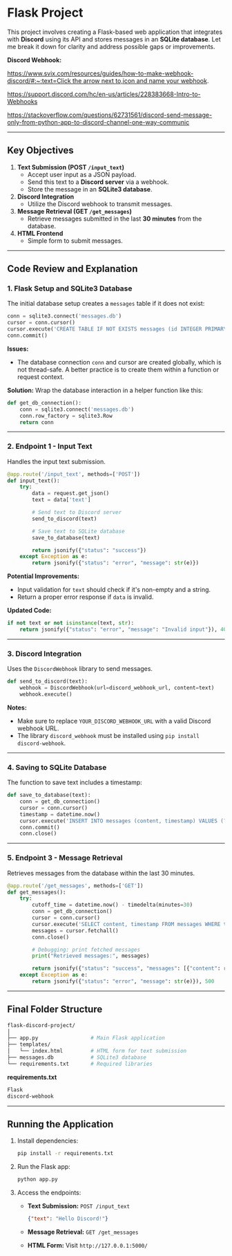 # Flask Project

This project involves creating a Flask-based web application that integrates with **Discord** using its API and stores messages in an **SQLite database**. Let me break it down for clarity and address possible gaps or improvements.

**Discord Webhook:** 

[https://www.svix.com/resources/guides/how-to-make-webhook-discord/#:~:text=Click the arrow next to,icon and name your webhook](https://www.svix.com/resources/guides/how-to-make-webhook-discord/#:~:text=Click%20the%20arrow%20next%20to,icon%20and%20name%20your%20webhook).

https://support.discord.com/hc/en-us/articles/228383668-Intro-to-Webhooks

https://stackoverflow.com/questions/62731561/discord-send-message-only-from-python-app-to-discord-channel-one-way-communic

---

## Key Objectives

1. **Text Submission (POST `/input_text`)**
    - Accept user input as a JSON payload.
    - Send this text to a **Discord server** via a webhook.
    - Store the message in an **SQLite3 database**.
2. **Discord Integration**
    - Utilize the Discord webhook to transmit messages.
3. **Message Retrieval (GET `/get_messages`)**
    - Retrieve messages submitted in the last **30 minutes** from the database.
4. **HTML Frontend**
    - Simple form to submit messages.

---

## Code Review and Explanation

### 1. **Flask Setup and SQLite3 Database**

The initial database setup creates a `messages` table if it does not exist:

```python
conn = sqlite3.connect('messages.db')
cursor = conn.cursor()
cursor.execute('CREATE TABLE IF NOT EXISTS messages (id INTEGER PRIMARY KEY, content TEXT, timestamp DATETIME)')
conn.commit()
```

**Issues:**

- The database connection `conn` and cursor are created globally, which is not thread-safe. A better practice is to create them within a function or request context.

**Solution:**
Wrap the database interaction in a helper function like this:

```python
def get_db_connection():
    conn = sqlite3.connect('messages.db')
    conn.row_factory = sqlite3.Row
    return conn
```

---

### 2. **Endpoint 1 - Input Text**

Handles the input text submission.

```python
@app.route('/input_text', methods=['POST'])
def input_text():
    try:
        data = request.get_json()
        text = data['text']

        # Send text to Discord server
        send_to_discord(text)

        # Save text to SQLite database
        save_to_database(text)

        return jsonify({"status": "success"})
    except Exception as e:
        return jsonify({"status": "error", "message": str(e)})
```

**Potential Improvements:**

- Input validation for `text` should check if it's non-empty and a string.
- Return a proper error response if `data` is invalid.

**Updated Code:**

```python
if not text or not isinstance(text, str):
    return jsonify({"status": "error", "message": "Invalid input"}), 400
```

---

### 3. **Discord Integration**

Uses the `DiscordWebhook` library to send messages.

```python
def send_to_discord(text):
    webhook = DiscordWebhook(url=discord_webhook_url, content=text)
    webhook.execute()
```

**Notes:**

- Make sure to replace `YOUR_DISCORD_WEBHOOK_URL` with a valid Discord webhook URL.
- The library `discord_webhook` must be installed using `pip install discord-webhook`.

---

### 4. **Saving to SQLite Database**

The function to save text includes a timestamp:

```python
def save_to_database(text):
    conn = get_db_connection()
    cursor = conn.cursor()
    timestamp = datetime.now()
    cursor.execute('INSERT INTO messages (content, timestamp) VALUES (?, ?)', (text, timestamp))
    conn.commit()
    conn.close()
```

---

### 5. **Endpoint 3 - Message Retrieval**

Retrieves messages from the database within the last 30 minutes.

```python
@app.route('/get_messages', methods=['GET'])
def get_messages():
    try:
        cutoff_time = datetime.now() - timedelta(minutes=30)
        conn = get_db_connection()
        cursor = conn.cursor()
        cursor.execute('SELECT content, timestamp FROM messages WHERE timestamp > ?', (cutoff_time,))
        messages = cursor.fetchall()
        conn.close()

        # Debugging: print fetched messages
        print("Retrieved messages:", messages)

        return jsonify({"status": "success", "messages": [{"content": row['content'], "timestamp": row['timestamp']} for row in messages]})
    except Exception as e:
        return jsonify({"status": "error", "message": str(e)}), 500

```

---

## Final Folder Structure

```bash
flask-discord-project/
│
├── app.py                 # Main Flask application
├── templates/
│   └── index.html         # HTML form for text submission
├── messages.db            # SQLite3 database
└── requirements.txt       # Required libraries
```

**requirements.txt**

```makefile
Flask
discord-webhook
```

---

## Running the Application

1. Install dependencies:
    
    ```bash
    pip install -r requirements.txt
    ```
    
2. Run the Flask app:
    
    ```bash
    python app.py
    ```
    
3. Access the endpoints:
    - **Text Submission:** `POST /input_text`
        
        ```json
        {"text": "Hello Discord!"}
        ```
        
    - **Message Retrieval:** `GET /get_messages`
    - **HTML Form:** Visit `http://127.0.0.1:5000/`